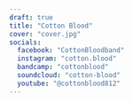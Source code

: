 ```yaml
---
draft: true
title: "Cotton Blood"
cover: "cover.jpg"
socials:
  facebook: "CottonBloodband"
  instagram: "cotton.blood"
  bandcamp: "cottonblood"
  soundcloud: "cotton-blood"
  youtube: "@cottonblood812"
---
```

